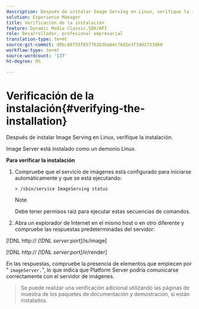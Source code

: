 ```yaml
---
description: Después de instalar Image Serving en Linux, verifique la instalación.
solution: Experience Manager
title: Verificación de la instalación
feature: Dynamic Media Classic,SDK/API
role: Desarrollador, profesional empresarial
translation-type: tm+mt
source-git-commit: d0bc88f55f857762b3bab4c76d1e3f3dd2733d60
workflow-type: tm+mt
source-wordcount: '137'
ht-degree: 0%

---
```



# Verificación de la instalación{#verifying-the-installation}

Después de instalar Image Serving en Linux, verifique la instalación.

Image Server está instalado como un demonio Linux.

**Para verificar la instalación**

1. Compruebe que el servicio de imágenes está configurado para iniciarse automáticamente y que se está ejecutando:

   `> /sbin/service ImageServing status`

   >[!NOTE]
   >
   >Debe tener permisos raíz para ejecutar estas secuencias de comandos.

1. Abra un explorador de Internet en el mismo host o en otro diferente y compruebe las respuestas predeterminadas del servidor:

[!DNL http:// *[!DNL server:port]*/is/image]

[!DNL http:// *[!DNL server:port]*/ir/render]

En las respuestas, compruebe la presencia de elementos que empiecen por &quot; `imageServer.`&quot;, lo que indica que Platform Server podría comunicarse correctamente con el servidor de imágenes.
>Se puede realizar una verificación adicional utilizando las páginas de muestra de los paquetes de documentación y demostración, si están instalados.

